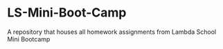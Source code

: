 # LS-Mini-Boot-Camp

<div> A repository that houses all homework assignments from Lambda School Mini Bootcamp </div>
